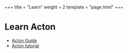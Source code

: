 +++
title = "Learn"
weight = 2
template = "page.html"
+++

# Learn Acton

- [Acton Guide](https://acton.guide)
- [Acton tutorial](https://github.com/actonlang/acton/tree/main/docs/tutorial)
